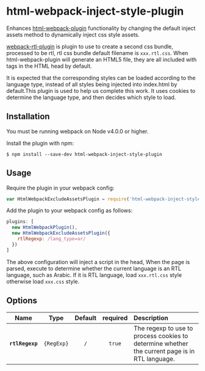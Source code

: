 # html-webpack-inject-style-plugin

Enhances [html-webpack-plugin](https://github.com/ampedandwired/html-webpack-plugin)
functionality by changing the default inject assets method to dynamically inject css style assets.

[webpack-rtl-plugin](https://github.com/romainberger/webpack-rtl-plugin) is plugin to use to create a second css bundle, processed to be rtl, rtl css bundle default filename is `xxx.rtl.css`. When html-webpack-plugin will generate an HTML5 file, they are all included with <link> tags in the HTML head by default.

It is expected that the corresponding styles can be loaded according to the language type, instead of all styles being injected into index.html by default.This plugin is used to help us complete this work. It uses cookies to determine the language type, and then decides which style to load.

Installation
------------
You must be running webpack on Node v4.0.0 or higher.

Install the plugin with npm:
```shell
$ npm install --save-dev html-webpack-inject-style-plugin
```


Usage
-----------
Require the plugin in your webpack config:

```javascript
var HtmlWebpackExcludeAssetsPlugin = require('html-webpack-inject-style-plugin');
```

Add the plugin to your webpack config as follows:

```javascript
plugins: [
  new HtmlWebpackPlugin(),
  new HtmlWebpackExcludeAssetsPlugin({
    rtlRegexp: /lang_type=ar/
  })
]  
```

The above configuration will inject a script in the head, When the page is parsed, execute to determine whether the current language is an RTL language, such as Arabic. If it is RTL language, load `xxx.rtl.css` style otherwise load `xxx.css` style.

Options
----------
|Name|Type|Default|required|Description|
|:--:|:--:|:-----:|:----:|:----------|
|**`rtlRegexp`**|`{RegExp}`|`/`| `true` |The regexp to use to process cookies to determine whether the current page is in RTL language.|